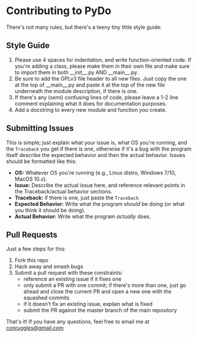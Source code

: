 # Contributing to PyDo

There's not many rules, but there's a teeny tiny little style guide:

## Style Guide
1. Please use 4 spaces for indentation, and write function-oriented code. If you're adding a class, please make them in their own file and make sure to import them in both \_\_init\_\_.py AND \_\_main\_\_.py.
2. Be sure to add the GPLv3 file header to all new files. Just copy the one at the top of \_\_main\_\_.py and paste it at the top of the new file underneath the module description, if there is one.
3. If there's any (semi) confusing lines of code, please leave a 1-2 line comment explaining what it does for documentation purposes.
4. Add a docstring to every new module and function you create.

## Submitting Issues
This is simple; just explain what your issue is, what OS you're running, and the `Traceback` you get if there is one, otherwise if it's a bug with the program itself describe the expected behavior and then the actual behavior. Issues should be formatted like this:

* __OS:__ Whatever OS you're running (e.g., Linux distro, Windows 7/10, MacOS 10.x).
* __Issue:__ Describe the actual issue here, and reference relevant points in the Traceback/actual behavior sections.
* __Traceback:__ if there is one, just paste the `Traceback`
* __Expected Behavior:__ Write what the program _should_ be doing (or what you think it should be doing).
* __Actual Behavior:__ Write what the program _actually_ does.

## Pull Requests
Just a few steps for this:

1. Fork this repo
2. Hack away and smash bugs
3. Submit a pull request with these constraints:
    * reference an existing issue if it fixes one
    * only submit a PR with one commit; if there's more than one, just go ahead and close the current PR and open a new one with the squashed commits
    * if it doesn't fix an existing issue, explain what is fixed
    * submit the PR against the master branch of the main repository

That's it! If you have any questions, feel free to email me at [conruggles@gmail.com](mailto:conruggles@gmail.com)